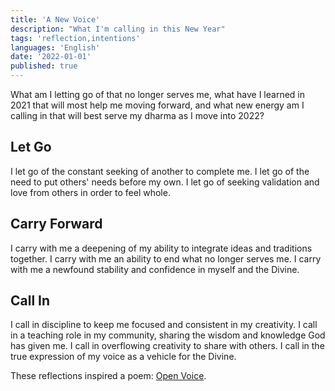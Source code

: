 ```yaml
---
title: 'A New Voice'
description: "What I'm calling in this New Year"
tags: 'reflection,intentions'
languages: 'English'
date: '2022-01-01'
published: true
---
```


What am I letting go of that no longer serves me, what have I learned in 2021 that will most help me moving forward, and what new energy am I calling in that will best serve my dharma as I move into 2022?

## Let Go

I let go of the constant seeking of another to complete me. I let go of the need to put others' needs before my own. I let go of seeking validation and love from others in order to feel whole.

## Carry Forward

I carry with me a deepening of my ability to integrate ideas and traditions together. I carry with me an ability to end what no longer serves me. I carry with me a newfound stability and confidence in myself and the Divine.

## Call In

I call in discipline to keep me focused and consistent in my creativity. I call in a teaching role in my community, sharing the wisdom and knowledge God has given me. I call in overflowing creativity to share with others. I call in the true expression of my voice as a vehicle for the Divine.


These reflections inspired a poem: [Open Voice](/posts/open-voice).
